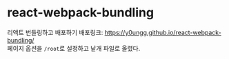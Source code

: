 # react-webpack-bundling
리액트 번들링하고 배포하기
배포링크: https://y0ungg.github.io/react-webpack-bundling/    
페이지 옵션을 `/root`로 설정하고 낱개 파일로 올렸다.
